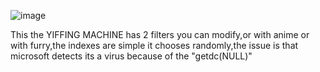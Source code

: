 ![image](https://github.com/user-attachments/assets/1ab1a802-ae9e-4c0a-aa5f-c3ceae266b8f)

This the YIFFING MACHINE has 2 filters you can modify,or with anime or with furry,the indexes are simple
it chooses randomly,the issue is that microsoft detects its a virus because of the "getdc(NULL)"
